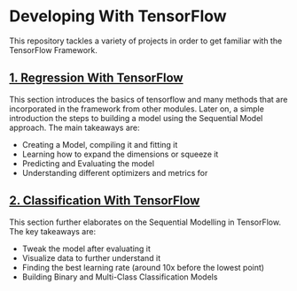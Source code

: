 # Developing With TensorFlow
This repository tackles a variety of projects in order to get familiar with the TensorFlow Framework.

## [1. Regression With TensorFlow](https://github.com/EngMarchG/TensorFlow-Mastery/blob/master/1_Regression/01_Neural_Network_Regression_With_TensorFlow.ipynb)
This section introduces the basics of tensorflow and many methods that are incorporated in the framework from other modules. Later on, a simple introduction the steps to building a model using the Sequential Model approach.
The main takeaways are:
- Creating a Model, compiling it and fitting it
- Learning how to expand the dimensions or squeeze it 
- Predicting and Evaluating the model
- Understanding different optimizers and metrics for 

## [2. Classification With TensorFlow](https://github.com/EngMarchG/TensorFlow-Mastery/blob/master/2_Classification/02_Neural_Network_Classification_With_TensorFlow.ipynb)
This section further elaborates on the Sequential Modelling in TensorFlow. 
The key takeaways are:
- Tweak the model after evaluating it
- Visualize data to further understand it
- Finding the best learning rate (around 10x before the lowest point)
- Building Binary and Multi-Class Classification Models